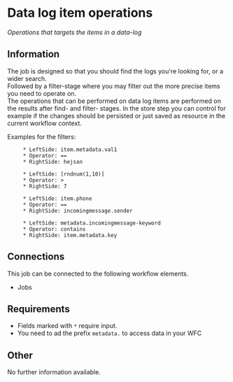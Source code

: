 # Data log item operations

_Operations that targets the items in a data-log_

## Information
The job is designed so that you should find the logs you're looking for, or a wider search.  
Followed by a filter-stage where you may filter out the more precise items you need to operate on.  
The operations that can be performed on data log items are performed on the results after find- and filter- stages.
In the store step you can control for example if the changes should be persisted or just saved as resource in the current workflow context.  

Examples for the filters:  

         * LeftSide: item.metadata.val1
         * Operator: ==
         * RightSide: hejsan
          
         * LeftSide: [rndnum(1,10)]
         * Operator: >
         * RightSide: 7
          
         * LeftSide: item.phone
         * Operator: ==
         * RightSide: incomingmessage.sender
         
         * LeftSide: metadata.incomingmessage-keyword
         * Operator: contains
         * RightSide: item.metadata.key


## Connections

This job can be connected to the following workflow elements.

* Jobs

## Requirements

* Fields marked with `*` require input.
* You need to ad the prefix `metadata.` to access data in your WFC

## Other

No further information available.
